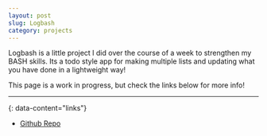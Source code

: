 ```yaml
---
layout: post
slug: Logbash
category: projects
---
```


Logbash is a little project I did over the course of a week to strengthen my BASH skills. Its a todo style app for making multiple lists and updating what you have done in a lightweight way!

This page is a work in progress, but check the links below for more info!

---
{: data-content="links"}

- [Github Repo](https://github.com/Chillerbag/logbash)

